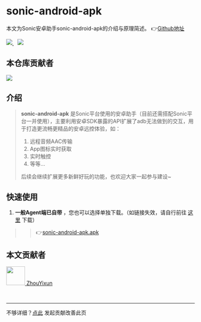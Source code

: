# sonic-android-apk
本文为Sonic安卓助手sonic-android-apk的介绍与原理简述。 👉[Github地址](https://github.com/SonicCloudOrg/sonic-android-apk)

<a href="#">  
<img src="https://img.shields.io/github/stars/SonicCloudOrg/sonic-android-apk?style=social">
<img style="margin-left:10px" src="https://img.shields.io/github/forks/SonicCloudOrg/sonic-android-apk?style=social">
</a>

## 本仓库贡献者

<a href="https://github.com/SonicCloudOrg/sonic-android-apk/graphs/contributors">
  <img src="https://contrib.rocks/image?repo=SonicCloudOrg/sonic-android-apk" />
</a>

## 介绍

> **sonic-android-apk** 是Sonic平台使用的安卓助手（目前还需搭配Sonic平台一并使用），主要利用安卓SDK暴露的API扩展了adb无法做到的交互，用于打造更流畅更精品的安卓远控体验，如：
> 1. 远程音频AAC传输
> 2. App图标实时获取
> 3. 实时触控
> 4. 等等...
> 
> 后续会继续扩展更多新鲜好玩的功能，也欢迎大家一起参与建设~

## 快速使用

1. **一般Agent端已自带** ，您也可以选择单独下载。（如链接失效，请自行前往 <a href="https://github.com/SonicCloudOrg/sonic-android-apk/releases" target="_blank">这里</a> 下载）
>
>  > 👉<a href="https://download.sonic-cloud.wiki/sonic/sonic-android-apk/v2.0.1/sonic-android-apk.apk" target="_blank">sonic-android-apk.apk</a>
>  


## 本文贡献者
<div class="cont">
<a href="https://gitee.com/ZhouYixun" target="_blank">
<img src="https://portrait.gitee.com/uploads/avatars/user/2698/8096045_ZhouYixun_1645499109.png!avatar100" width="50"/>
<span>ZhouYixun</span>
</a>
</div>


&nbsp;
&nbsp;
***
不够详细？[点此](https://gitee.com/sonic-cloud/sonic-cloud/edit/master/src/markdown/saa/re-saa.md) 发起贡献改善此页

